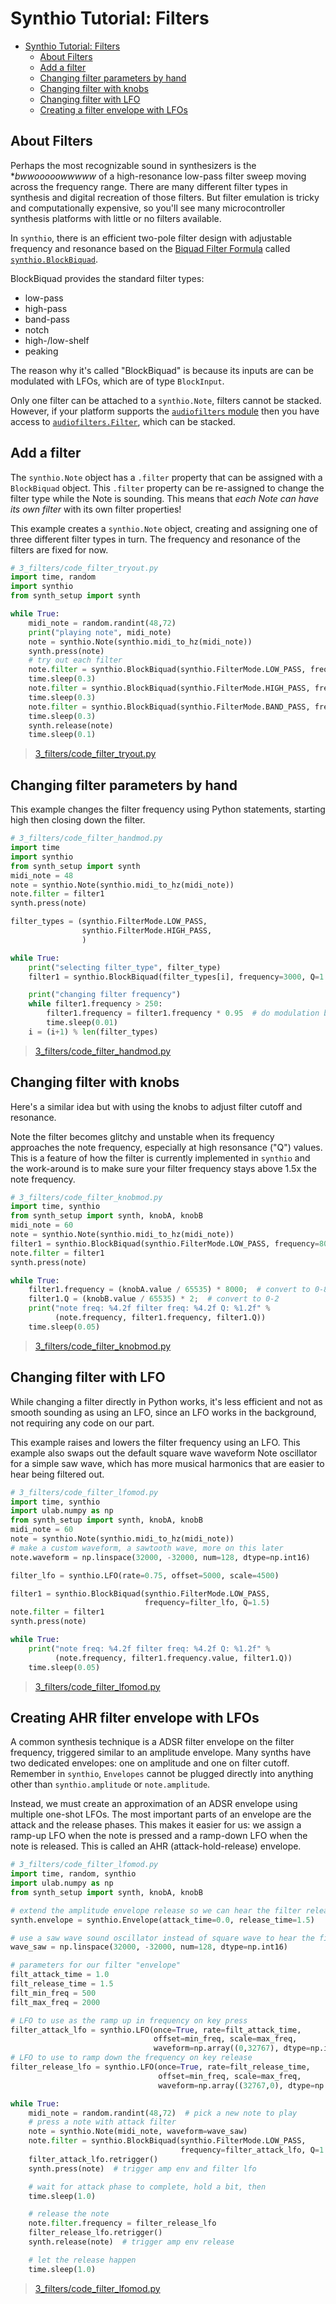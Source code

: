 #
# Synthio Tutorial: Filters

<!--ts-->
* [Synthio Tutorial: Filters](#synthio-tutorial-filters)
   * [About Filters](#about-filters)
   * [Add a filter](#add-a-filter)
   * [Changing filter parameters by hand](#changing-filter-parameters-by-hand)
   * [Changing filter with knobs](#changing-filter-with-knobs)
   * [Changing filter with LFO](#changing-filter-with-lfo)
   * [Creating a filter envelope with LFOs](#creating-a-filter-envelope-with-lfos)

<!-- Created by https://github.com/ekalinin/github-markdown-toc -->
<!-- Added by: tod, at: Wed Mar 19 22:00:36 PDT 2025 -->

<!--te-->

## About Filters

Perhaps the most recognizable sound in synthesizers is the **bwwooooowwwww* of a
high-resonance low-pass filter sweep moving across the frequency range.
There are many different filter types in synthesis and digital recreation of those filters.
But filter emulation is tricky and computationally expensive,
so you'll see many microcontroller synthesis platforms with little or no filters available.

In `synthio`, there is an efficient two-pole filter design with adjustable
frequency and resonance based on the [Biquad Filter Formula](https://webaudio.github.io/Audio-EQ-Cookbook/audio-eq-cookbook.html)
called [`synthio.BlockBiquad`](https://docs.circuitpython.org/en/latest/shared-bindings/synthio/index.html#synthio.BlockBiquad_).

BlockBiquad provides the standard filter types:

- low-pass
- high-pass
- band-pass
- notch
- high-/low-shelf
- peaking

The reason why it's called "BlockBiquad" is because its inputs are can be modulated
with LFOs, which are of type `BlockInput`.

Only one filter can be attached to a `synthio.Note`, filters cannot be stacked. However,
if your platform supports the [`audiofilters` module](https://docs.circuitpython.org/en/latest/shared-bindings/audiofilters/index.html) then you have
access to [`audiofilters.Filter`](), which can be stacked.

## Add a filter

The `synthio.Note` object has a `.filter` property that can be assigned with a `BlockBiquad` object.
This `.filter` property can be re-assigned to change the filter type while the Note is sounding.
This means that *each Note can have its own filter* with its own filter properties!

This example creates a `synthio.Note` object, creating and assigning one of three different
filter types in turn.  The frequency and resonance of the filters are fixed for now.

```py
# 3_filters/code_filter_tryout.py
import time, random
import synthio
from synth_setup import synth

while True:
    midi_note = random.randint(48,72)
    print("playing note", midi_note)
    note = synthio.Note(synthio.midi_to_hz(midi_note))
    synth.press(note)
    # try out each filter
    note.filter = synthio.BlockBiquad(synthio.FilterMode.LOW_PASS, frequency=1500, Q=1.0)
    time.sleep(0.3)
    note.filter = synthio.BlockBiquad(synthio.FilterMode.HIGH_PASS, frequency=1500, Q=1.0)
    time.sleep(0.3)
    note.filter = synthio.BlockBiquad(synthio.FilterMode.BAND_PASS, frequency=1500, Q=1.0)
    time.sleep(0.3)
    synth.release(note)
    time.sleep(0.1)
```
> [3_filters/code_filter_tryout.py](./3_filters/code_filter_tryout.py)


## Changing filter parameters by hand

This example changes the filter frequency using Python statements,
starting high then closing down the filter.

```py
# 3_filters/code_filter_handmod.py
import time
import synthio
from synth_setup import synth
midi_note = 48
note = synthio.Note(synthio.midi_to_hz(midi_note))
note.filter = filter1
synth.press(note)

filter_types = (synthio.FilterMode.LOW_PASS,
                synthio.FilterMode.HIGH_PASS,
                )

while True:
    print("selecting filter_type", filter_type)
    filter1 = synthio.BlockBiquad(filter_types[i], frequency=3000, Q=1.0)

    print("changing filter frequency")
    while filter1.frequency > 250:
        filter1.frequency = filter1.frequency * 0.95  # do modulation by hand
        time.sleep(0.01)
    i = (i+1) % len(filter_types)
```
> [3_filters/code_filter_handmod.py](./3_filters/code_filter_handmod.py)


## Changing filter with knobs

Here's a similar idea but with using the knobs to adjust filter cutoff and resonance.

Note the filter becomes glitchy and unstable when its frequency approaches the
note frequency, especially at high resonsance ("Q") values.  This is a feature of how
the filter is currently implemented in `synthio` and the work-around is to make sure your
filter frequency stays above 1.5x the note frequency.

```py
# 3_filters/code_filter_knobmod.py
import time, synthio
from synth_setup import synth, knobA, knobB
midi_note = 60
note = synthio.Note(synthio.midi_to_hz(midi_note))
filter1 = synthio.BlockBiquad(synthio.FilterMode.LOW_PASS, frequency=8000, Q=1.0)
note.filter = filter1
synth.press(note)

while True:
    filter1.frequency = (knobA.value / 65535) * 8000;  # convert to 0-8000
    filter1.Q = (knobB.value / 65535) * 2;  # convert to 0-2
    print("note freq: %4.2f filter freq: %4.2f Q: %1.2f" %
          (note.frequency, filter1.frequency, filter1.Q))
    time.sleep(0.05)
```
> [3_filters/code_filter_knobmod.py](./3_filters/code_filter_knobmod.py)


## Changing filter with LFO

While changing a filter directly in Python works, it's less efficient and not as smooth
sounding as using an LFO, since an LFO works in the background, not requiring any
code on our part.

This example raises and lowers the filter frequency using an LFO.
This example also swaps out the default square wave waveform Note oscillator
for a simple saw wave, which has more musical harmonics that are easier to hear
being filtered out.

```py
# 3_filters/code_filter_lfomod.py
import time, synthio
import ulab.numpy as np
from synth_setup import synth, knobA, knobB
midi_note = 60
note = synthio.Note(synthio.midi_to_hz(midi_note))
# make a custom waveform, a sawtooth wave, more on this later
note.waveform = np.linspace(32000, -32000, num=128, dtype=np.int16)

filter_lfo = synthio.LFO(rate=0.75, offset=5000, scale=4500)

filter1 = synthio.BlockBiquad(synthio.FilterMode.LOW_PASS,
                              frequency=filter_lfo, Q=1.5)
note.filter = filter1
synth.press(note)

while True:
    print("note freq: %4.2f filter freq: %4.2f Q: %1.2f" %
          (note.frequency, filter1.frequency.value, filter1.Q))
    time.sleep(0.05)
```
> [3_filters/code_filter_lfomod.py](./3_filters/code_filter_lfomod.py)


## Creating AHR filter envelope with LFOs

A common synthesis technique is a ADSR filter envelope on the filter frequency,
triggered similar to an amplitude envelope. Many synths have two dedicated
envelopes: one on amplitude and one on filter cutoff.
Remember in `synthio`, `Envelopes` cannot be plugged directly into anything other than
`synthio.amplitude` or `note.amplitude`.

Instead, we must create an approximation of an ADSR envelope using multiple one-shot LFOs.
The most important parts of an envelope are the attack and the release phases.
This makes it easier for us: we assign a ramp-up LFO when the note is pressed
and a ramp-down LFO when the note is released.
This is called an AHR (attack-hold-release) envelope.

```py
# 3_filters/code_filter_lfomod.py
import time, random, synthio
import ulab.numpy as np
from synth_setup import synth, knobA, knobB

# extend the amplitude envelope release so we can hear the filter release
synth.envelope = synthio.Envelope(attack_time=0.0, release_time=1.5)

# use a saw wave sound oscillator instead of square wave to hear the filter better
wave_saw = np.linspace(32000, -32000, num=128, dtype=np.int16)

# parameters for our filter "envelope"
filt_attack_time = 1.0
filt_release_time = 1.5
filt_min_freq = 500
filt_max_freq = 2000

# LFO to use as the ramp up in frequency on key press
filter_attack_lfo = synthio.LFO(once=True, rate=filt_attack_time,
                                offset=min_freq, scale=max_freq,
                                waveform=np.array((0,32767), dtype=np.int16))
# LFO to use to ramp down the frequency on key release
filter_release_lfo = synthio.LFO(once=True, rate=filt_release_time,
                                 offset=min_freq, scale=max_freq,
                                 waveform=np.array((32767,0), dtype=np.int16))

while True:
    midi_note = random.randint(48,72)  # pick a new note to play
    # press a note with attack filter
    note = synthio.Note(midi_note, waveform=wave_saw)
    note.filter = synthio.BlockBiquad(synthio.FilterMode.LOW_PASS,
                                      frequency=filter_attack_lfo, Q=1.8)
    filter_attack_lfo.retrigger()
    synth.press(note)  # trigger amp env and filter lfo

    # wait for attack phase to complete, hold a bit, then
    time.sleep(1.0)

    # release the note
    note.filter.frequency = filter_release_lfo
    filter_release_lfo.retrigger()
    synth.release(note)  # trigger amp env release

    # let the release happen
    time.sleep(1.0)

```
> [3_filters/code_filter_lfomod.py](./3_filters/code_filter_lfomod.py)
